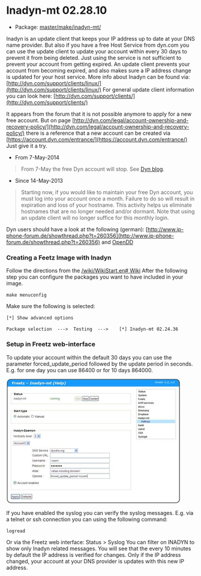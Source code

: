 # Inadyn-mt 02.28.10
 - Package: [master/make/inadyn-mt/](https://github.com/Freetz-NG/freetz-ng/tree/master/make/inadyn-mt/)

Inadyn is an update client that keeps your IP address up to date at your
DNS name provider.
But also if you have a free Host Service from dyn.com you can use the
update client to update your account within every 30 days to prevent it
from being deleted.
Just using the service is not sufficient to prevent your account from
getting expired.
An update client prevents your account from becoming expired, and also
makes sure a IP address change is updated for your host service.
More info about Inadyn can be found via:
[http://dyn.com/support/clients/linux/](http://dyn.com/support/clients/linux/)
For general update client information you can look here:
[http://dyn.com/support/clients/](http://dyn.com/support/clients/)

It appears from the forum that it is not possible anymore to apply for a
new free account. But on page
[http://dyn.com/legal/account-ownership-and-recovery-policy/](http://dyn.com/legal/account-ownership-and-recovery-policy/)
there is a reference that a new account can be created via
[https://account.dyn.com/entrance/](https://account.dyn.com/entrance/)
Just give it a try.

 * From
7-May-2014

> From 7-May the free Dyn account will stop. See [Dyn
> blog](http://dyn.com/blog/why-we-decided-to-stop-offering-free-accounts/).


 * Since
14-May-2013

> Starting now, if you would like to maintain your free Dyn account, you
> must log into your account once a month. Failure to do so will result
> in expiration and loss of your hostname. This activity helps us
> eliminate hostnames that are no longer needed and/or dormant. Note
> that using an update client will no longer suffice for this monthly
> login.

Dyn users should have a look at the following (german):
[http://www.ip-phone-forum.de/showthread.php?t=260356](http://www.ip-phone-forum.de/showthread.php?t=260356)
and [OpenDD](opendd.md)

### Creating a Feetz Image with Inadyn

Follow the directions from the [/wiki/WikiStart.en#
Wiki](../index.en.html#%20Wiki)
After the following step you can configure the packages you want to have
included in your image.

```
make menuconfig
```

Make sure the following is selected:

```
[*] Show advanced options
```

```
Package selection  --->  Testing  --->    [*] Inadyn-mt 02.24.36
```

### Setup in Freetz web-interface

To update your account within the default 30 days you can use the
parameter forced_update_period followed by the update period in
seconds.
E.g. for one day you can use 86400 or for 10 days 864000.

[![Howto Inadyn Setup](../screenshots/238_md.jpg)](../screenshots/238.jpg)

If you have enabled the syslog you can verify the syslog messages. E.g.
via a telnet or ssh connection you can using the following command:

```
logread
```

Or via the Freetz web interface: Status > Syslog You can filter on
INADYN to show only Inadyn related messages. You will see that the every
10 minutes by default the IP address is verified for changes. Only if
the IP address changed, your account at your DNS provider is updates
with this new IP address.
